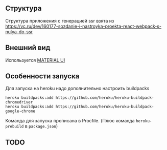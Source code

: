 ## Структура

Структура приложения с генерацией ssr взята из https://vc.ru/dev/160177-sozdanie-i-nastroyka-proekta-react-webpack-s-nulya-do-ssr

## Внешний вид

Используется [MATERIAL UI](https://material-ui.com/)

## Особенности запуска

Для запуска на heroku надо дополнительно настроить buildpacks

```
heroku buildpacks:add https://github.com/heroku/heroku-buildpack-chromedriver
heroku buildpacks:add https://github.com/heroku/heroku-buildpack-google-chrome
```

Команда для запуска прописана в Procfile. (Плюс команда `heroku-prebuild` в `package.json`)

## TODO